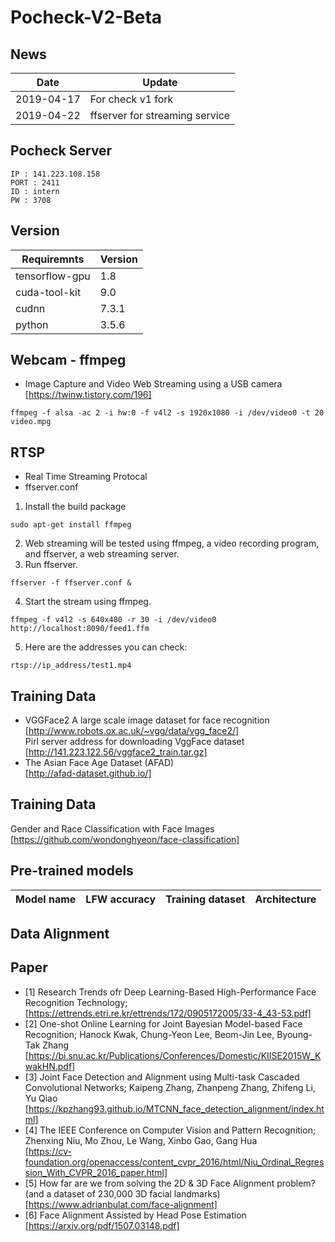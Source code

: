 # Pocheck-V2-Beta

## News
| Date     | Update |
|----------|--------|
| 2019-04-17 | For check v1 fork |
| 2019-04-22 | ffserver for streaming service |
 
## Pocheck Server
```
IP : 141.223.108.158
PORT : 2411
ID : intern
PW : 3708
```

## Version
| Requiremnts      | Version |
|-----------------|--------------|
|tensorflow-gpu| 1.8 |
|cuda-tool-kit| 9.0 |
|cudnn| 7.3.1 |
|python| 3.5.6 |

## Webcam - ffmpeg
- Image Capture and Video Web Streaming using a USB camera<br>[https://twinw.tistory.com/196]
```
ffmpeg -f alsa -ac 2 -i hw:0 -f v4l2 -s 1920x1080 -i /dev/video0 -t 20 video.mpg

```

## RTSP
- Real Time Streaming Protocal
- ffserver.conf
 1. Install the build package
```
sudo apt-get install ffmpeg
```
 2. Web streaming will be tested using ffmpeg, a video recording program, and ffserver, a web streaming server.
 3. Run ffserver.
```
ffserver -f ffserver.conf &
```
 4. Start the stream using ffmpeg.
```
ffmpeg -f v4l2 -s 640x480 -r 30 -i /dev/video0 http://localhost:8090/feed1.ffm
```
 5. Here are the addresses you can check:
```
rtsp://ip_address/test1.mp4
```

## Training Data
- VGGFace2 A large scale image dataset for face recognition<br>
[http://www.robots.ox.ac.uk/~vgg/data/vgg_face2/]<br>
Pirl server address for downloading VggFace dataset<br>
[http://141.223.122.56/vggface2_train.tar.gz]<br>
- The Asian Face Age Dataset (AFAD)<br>
[http://afad-dataset.github.io/]

## Training Data
Gender and Race Classification with Face Images<br>
[https://github.com/wondonghyeon/face-classification]<br>

## Pre-trained models
| Model name      | LFW accuracy | Training dataset | Architecture |
|-----------------|--------------|------------------|-------------|

## Data Alignment

## Paper
- [1] Research Trends ofr Deep Learning-Based High-Performance Face Recognition Technology;<br>
[https://ettrends.etri.re.kr/ettrends/172/0905172005/33-4_43-53.pdf]<br>
- [2] One-shot Online Learning for Joint Bayesian Model-based
Face Recognition; Hanock Kwak, Chung-Yeon Lee, Beom-Jin Lee, Byoung-Tak Zhang<br>[https://bi.snu.ac.kr/Publications/Conferences/Domestic/KIISE2015W_KwakHN.pdf]<br>
- [3] Joint Face Detection and Alignment using Multi-task Cascaded Convolutional Networks; Kaipeng Zhang, Zhanpeng Zhang, Zhifeng Li, Yu Qiao<br>[https://kpzhang93.github.io/MTCNN_face_detection_alignment/index.html]<br>
- [4] The IEEE Conference on Computer Vision and Pattern Recognition; Zhenxing Niu, Mo Zhou, Le Wang, Xinbo Gao, Gang Hua<br>[https://cv-foundation.org/openaccess/content_cvpr_2016/html/Niu_Ordinal_Regression_With_CVPR_2016_paper.html]
- [5] How far are we from solving the 2D & 3D Face Alignment problem? (and a dataset of 230,000 3D facial landmarks)<br>[https://www.adrianbulat.com/face-alignment]
- [6] Face Alignment Assisted by Head Pose Estimation<br>
[https://arxiv.org/pdf/1507.03148.pdf]

